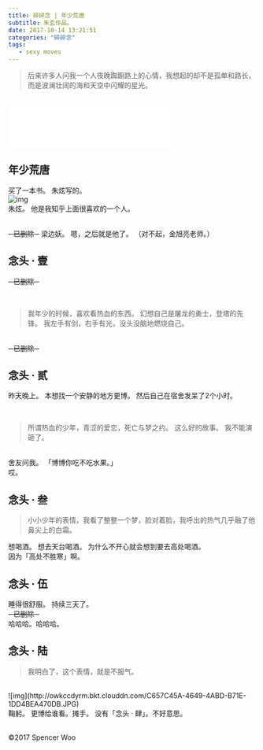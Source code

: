 ```yaml
---
title: 碎碎念 | 年少荒唐
subtitle: 朱玄作品。
date: 2017-10-14 13:21:51
categories: "碎碎念"
tags:
   - sexy moves
---
```


> 后来许多人问我一个人夜晚踟蹰路上的心情，我想起的却不是孤单和路长，而是波澜壮阔的海和天空中闪耀的星光。

<br>
<iframe frameborder="no" border="0" marginwidth="0" marginheight="0" width=330 height=86 src="//music.163.com/outchain/player?type=2&id=29378196&auto=1&height=66"></iframe>
<br>

## 年少荒唐
买了一本书。
朱炫写的。
<br>
![img](http://owkccdyrm.bkt.clouddn.com/IMG_7979.jpg)
<br>
朱炫。
他是我知乎上面很喜欢的一个人。

<br>
<del>- 已删除 -</del>
梁边妖。
嗯，之后就是他了。
（对不起，金旭亮老师。）
<br>

## 念头 · 壹
<del>- 已删除 -</del>

<br>

> 我年少的时候，喜欢看热血的东西。
> 幻想自己是屠龙的勇士，登塔的先锋。
> 我左手有剑，右手有光，没头没脑地燃烧自己。

<br>
<del>- 已删除 -</del>
<br>

## 念头 · 贰

昨天晚上。
本想找一个安静的地方更博。
然后自己在宿舍发呆了2个小时。

<br>

> 所谓热血的少年，青涩的爱恋，死亡与梦之约。
> 这么好的故事。
> 我不能演砸了。

<br>
舍友问我。
「博博你吃不吃水果。」
<br>
哎。
<br>

## 念头 · 叁
> 小小少年的表情，我看了整整一个梦，脸对着脸，我呼出的热气几乎融了他鼻尖上的白霜。

想喝酒。
想去天台喝酒。
为什么不开心就会想到要去高处喝酒。
<br>
因为「高处不胜寒」啊。
<br>
## 念头 · 伍

睡得很舒服。
持续三天了。
<br>
<del>- 已删除 -</del>
<br>
哈哈哈。哈哈哈。
<br>
## 念头 · 陆

> 我明白了，这个表情，就是不服气。

<br>
![img](http://owkccdyrm.bkt.clouddn.com/C657C45A-4649-4ABD-B71E-1DD4BEA470DB.JPG)
<br>
鞠躬。
更博给谁看。摊手。
没有「念头 · 肆」。不好意思。
</br>
</br>

©2017 Spencer Woo
